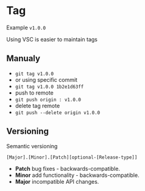 # Tag

Example `v1.0.0`

Using VSC is easier to maintain tags

## Manualy

- `git tag v1.0.0`
- or using specific commit
- `git tag v1.0.0 1b2e1d63ff`
- push to remote
- `git push origin : v1.0.0`
- delete tag remote
- `git push --delete origin v1.0.0`

## Versioning

Semantic versioning

`[Major].[Minor].[Patch][optional-[Release-type]]`

- __Patch__ bug fixes - backwards-compatible.
- __Minor__ add functionality - backwards-compatible.
- __Major__ incompatible API changes.